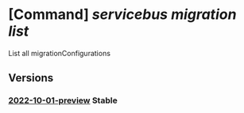 # [Command] _servicebus migration list_

List all migrationConfigurations

## Versions

### [2022-10-01-preview](/Resources/mgmt-plane/L3N1YnNjcmlwdGlvbnMve30vcmVzb3VyY2Vncm91cHMve30vcHJvdmlkZXJzL21pY3Jvc29mdC5zZXJ2aWNlYnVzL25hbWVzcGFjZXMve30vbWlncmF0aW9uY29uZmlndXJhdGlvbnM=/2022-10-01-preview.xml) **Stable**

<!-- mgmt-plane /subscriptions/{}/resourcegroups/{}/providers/microsoft.servicebus/namespaces/{}/migrationconfigurations 2022-10-01-preview -->
